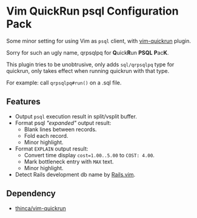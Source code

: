 Vim QuickRun psql Configuration Pack
====

Some minor setting for using Vim as `psql` client, with [vim-quickrun][quickrun] plugin.

Sorry for such an ugly name, qrpsqlpq for <b>Q</b>uick<b>R</b>un <b>PSQL</b> <b>P</b>ac<b>K</b>.

This plugin tries to be unobtrusive, only adds `sql/qrpsqlpq` type for
quickrun, only takes effect when running quickrun with that type.

For example: call `qrpsqlpq#run()` on a .sql file.


Features
----

- Output `psql` execution result in split/vsplit buffer.
- Format psql *"expanded"* output result:
  - Blank lines between records.
  - Fold each record.
  - Minor highlight.
- Format `EXPLAIN` output result:
  - Convert time display `cost=1.00..5.00` to `COST: 4.00`.
  - Mark bottleneck entry with `MAX` text.
  - Minor highlight.
- Detect Rails development db name by [Rails.vim][rails.vim].


Dependency
----

- [thinca/vim-quickrun][quickrun]



[quickrun]: https://github.com/thinca/vim-quickrun
[rails.vim]: https://github.com/tpope/vim-rails
